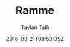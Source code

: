 ---
title: "Ramme"
github: https://github.com/TaylanTatli/Ramme
demo: http://taylantatli.github.io/Ramme
author: Taylan Tatlı

ssg:
  - Jekyll
cms:
  - No Cms
date: 2016-03-21T08:53:35Z
github_branch: master
---
